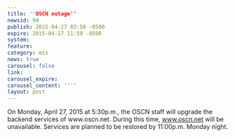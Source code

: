 ```yaml
---
title: ''OSCN outage''
newsid: 94
publish: 2015-04-27 03:50 -0500
expire: 2015-04-27 11:59 -0500
system: 
feature: 
category: mis
news: true
carousel: false
link: 
carousel_expire: 
carousel_content: ''''
layout: post
---
```

<p>On Monday, April 27, 2015 at 5:30p.m., the OSCN staff will upgrade the backend services of www.oscn.net.   During this time, <a href="http://www.oscn.net" target="_blank">www.oscn.net</a> will be unavailable.  Services are planned to be restored by 11:00p.m. Monday night.</p>
